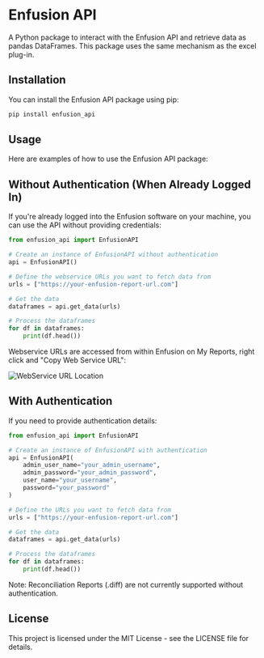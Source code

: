 # Enfusion API

A Python package to interact with the Enfusion API and retrieve data as pandas DataFrames. This package uses the same mechanism as the excel plug-in.

## Installation

You can install the Enfusion API package using pip:

```bash
pip install enfusion_api
```

## Usage
Here are examples of how to use the Enfusion API package:

## Without Authentication (When Already Logged In)
If you're already logged into the Enfusion software on your machine, you can use the API without providing credentials:

```python
from enfusion_api import EnfusionAPI

# Create an instance of EnfusionAPI without authentication
api = EnfusionAPI()

# Define the webservice URLs you want to fetch data from
urls = ["https://your-enfusion-report-url.com"]

# Get the data
dataframes = api.get_data(urls)

# Process the dataframes
for df in dataframes:
    print(df.head())
```

Webservice URLs are accessed from within Enfusion on My Reports, right click and "Copy Web Service URL":

![WebService URL Location](image.png)

## With Authentication
If you need to provide authentication details:

```python
from enfusion_api import EnfusionAPI

# Create an instance of EnfusionAPI with authentication
api = EnfusionAPI(
    admin_user_name="your_admin_username",
    admin_password="your_admin_password",
    user_name="your_username",
    password="your_password"
)

# Define the URLs you want to fetch data from
urls = ["https://your-enfusion-report-url.com"]

# Get the data
dataframes = api.get_data(urls)

# Process the dataframes
for df in dataframes:
    print(df.head())
```
Note: Reconciliation Reports (.diff) are not currently supported without authentication.

## License
This project is licensed under the MIT License - see the LICENSE file for details.
